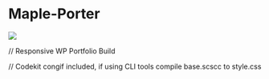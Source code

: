 Maple-Porter
============

<img src="http://mtthwbsh.com/favicon.ico" />

// Responsive WP Portfolio Build

// Codekit congif included, if using CLI tools compile base.scscc to style.css
